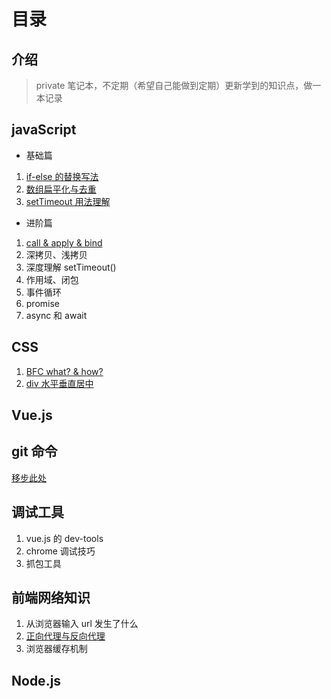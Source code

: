 # 目录

## 介绍

> private 笔记本，不定期（希望自己能做到定期）更新学到的知识点，做一本记录

## **javaScript**

- 基础篇

1. [if-else 的替换写法](/docs/javascript/if-else.md)
2. [数组扁平化与去重](/docs/javascript/flatten.md)
3. [setTimeout 用法理解](/docs/javascript/setTimeout.md)

- 进阶篇

1. [call & apply & bind](/docs/javascript/call.md)
2. 深拷贝、浅拷贝
3. 深度理解 setTimeout()
4. 作用域、闭包
5. 事件循环
6. promise
7. async 和 await

## **CSS**

1. [BFC what? & how?](/docs/css/BFC.md)
2. [div 水平垂直居中](/docs/css/divCenter.md)

## **Vue.js**

## **git 命令**

[移步此处](https://github.com/zy9852/git-test)

## 调试工具

1. vue.js 的 dev-tools
2. chrome 调试技巧
3. 抓包工具

## 前端网络知识

1. 从浏览器输入 url 发生了什么
2. [正向代理与反向代理](/docs/network/proxy.md)
3. 浏览器缓存机制

## Node.js
